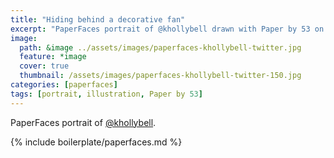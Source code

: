 ```yaml
---
title: "Hiding behind a decorative fan"
excerpt: "PaperFaces portrait of @khollybell drawn with Paper by 53 on an iPad."
image: 
  path: &image ../assets/images/paperfaces-khollybell-twitter.jpg 
  feature: *image
  cover: true
  thumbnail: /assets/images/paperfaces-khollybell-twitter-150.jpg
categories: [paperfaces]
tags: [portrait, illustration, Paper by 53]
---
```


PaperFaces portrait of [@khollybell](https://twitter.com/khollybell).

{% include boilerplate/paperfaces.md %}
